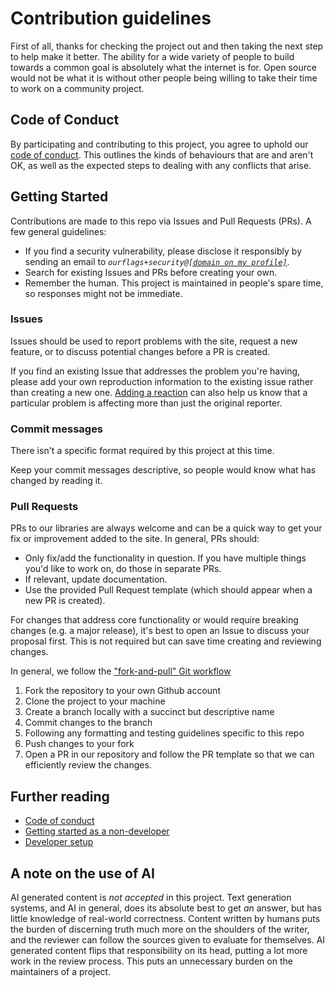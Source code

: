 # Contribution guidelines

First of all, thanks for checking the project out and then taking the next step to help make it better. The ability for a wide variety of people to build towards a common goal is absolutely what the internet is for. Open source would not be what it is without other people being willing to take their time to work on a community project.

## Code of Conduct

By participating and contributing to this project, you agree to uphold our [code of conduct](./CODE-OF-CONDUCT.md). This outlines the kinds of behaviours that are and aren't OK, as well as the expected steps to dealing with any conflicts that arise.

## Getting Started

Contributions are made to this repo via Issues and Pull Requests (PRs). A few general guidelines:

- If you find a security vulnerability, please disclose it responsibly by sending an email to _`ourflags+security@`[`[domain on my profile]`](https://github.com/s-thom)_.
- Search for existing Issues and PRs before creating your own.
- Remember the human. This project is maintained in people's spare time, so responses might not be immediate.

### Issues

Issues should be used to report problems with the site, request a new feature, or to discuss potential changes before a PR is created.

If you find an existing Issue that addresses the problem you're having, please add your own reproduction information to the existing issue rather than creating a new one. [Adding a reaction](https://github.blog/2016-03-10-add-reactions-to-pull-requests-issues-and-comments/) can also help us know that a particular problem is affecting more than just the original reporter.

### Commit messages

There isn't a specific format required by this project at this time.

Keep your commit messages descriptive, so people would know what has changed by reading it.

### Pull Requests

PRs to our libraries are always welcome and can be a quick way to get your fix or improvement added to the site. In general, PRs should:

- Only fix/add the functionality in question. If you have multiple things you'd like to work on, do those in separate PRs.
- If relevant, update documentation.
- Use the provided Pull Request template (which should appear when a new PR is created).

For changes that address core functionality or would require breaking changes (e.g. a major release), it's best to open an Issue to discuss your proposal first. This is not required but can save time creating and reviewing changes.

In general, we follow the ["fork-and-pull" Git workflow](https://github.com/susam/gitpr)

1. Fork the repository to your own Github account
2. Clone the project to your machine
3. Create a branch locally with a succinct but descriptive name
4. Commit changes to the branch
5. Following any formatting and testing guidelines specific to this repo
6. Push changes to your fork
7. Open a PR in our repository and follow the PR template so that we can efficiently review the changes.

## Further reading

- [Code of conduct](./CODE_OF_CONDUCT.md)
- [Getting started as a non-developer](./Getting-Started-As-A-Non-Developer.md)
- [Developer setup](./Developer-Setup.md)

## A note on the use of AI

AI generated content is _not accepted_ in this project. Text generation systems, and AI in general, does its absolute best to get _an_ answer, but has little knowledge of real-world correctness. Content written by humans puts the burden of discerning truth much more on the shoulders of the writer, and the reviewer can follow the sources given to evaluate for themselves. AI generated content flips that responsibility on its head, putting a lot more work in the review process. This puts an unnecessary burden on the maintainers of a project.
